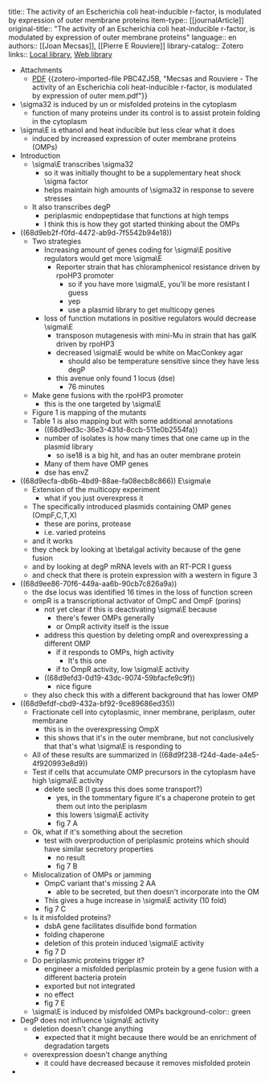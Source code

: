 title:: The activity of an Escherichia coli heat-inducible r-factor, is modulated by expression of outer membrane proteins
item-type:: [[journalArticle]]
original-title:: "The activity of an Escherichia coli heat-inducible r-factor, is modulated by expression of outer membrane proteins"
language:: en
authors:: [[Joan Mecsas]], [[Pierre E Rouviere]]
library-catalog:: Zotero
links:: [Local library](zotero://select/library/items/XUBHGRZF), [Web library](https://www.zotero.org/users/6106196/items/XUBHGRZF)

- Attachments
	- [PDF](zotero://select/library/items/PBC4ZJ5B) {{zotero-imported-file PBC4ZJ5B, "Mecsas and Rouviere - The activity of an Escherichia coli heat-inducible r-factor, is modulated by expression of outer mem.pdf"}}
- \sigma32 is induced by un or misfolded proteins in the cytoplasm
	- function of many proteins under its control is to assist protein folding in the cytoplasm
- \sigma\E is ethanol and heat inducible but less clear what it does
	- induced by increased expression of outer membrane proteins (OMPs)
- Introduction
	- \sigma\E transcribes \sigma32
		- so it was initially thought to be a supplementary heat shock \sigma factor
		- helps maintain high amounts of \sigma32 in response to severe stresses
	- It also transcribes degP
		- periplasmic endopeptidase that functions at high temps
		- I think this is how they got started thinking about the OMPs
- ((68d9eb2f-f0fd-4472-ab9d-7f5542b94e18))
	- Two strategies
		- Increasing amount of genes coding for \sigma\E positive regulators would get more \sigma\E
			- Reporter strain that has chloramphenicol resistance driven by rpoHP3 promoter
				- so if you have more \sigma\E, you'll be more resistant I guess
				- yep
				- use a plasmid library to get multicopy genes
		- loss of function mutations in positive regulators would decrease \sigma\E
			- transposon mutagenesis with mini-Mu in strain that has galK driven by rpoHP3
			- decreased \sigma\E would be white on MacConkey agar
				- should also be temperature sensitive since they have less degP
			- this avenue only found 1 locus (dse)
				- 76 minutes
	- Make gene fusions with the rpoHP3 promoter
		- this is the one targeted by \sigma\E
	- Figure 1 is mapping of the mutants
	- Table 1 is also mapping but with some additional annotations
		- ((68d9ed3c-36e3-431d-8ccb-511e0b2554fa))
		- number of isolates is how many times that one came up in the plasmid library
			- so ise18 is a big hit, and has an outer membrane protein
		- Many of them have OMP genes
		- dse has envZ
- ((68d9ecfa-db6b-4bd9-88ae-fa08ecb8c866)) E\sigma\e
	- Extension of the multicopy experiment
		- what if you just overexpress it
	- The specifically introduced plasmids containing OMP genes (OmpF,C,T,X)
		- these are porins, protease
		- i.e. varied proteins
	- and it works
	- they check by looking at \beta\gal activity because of the gene fusion
	- and by looking at degP mRNA levels with an RT-PCR I guess
	- and check that there is protein expression with a western in figure 3
- ((68d9ee86-70f6-449a-aa6b-90cb7c826a9a))
	- the dse locus was identified 16 times in the loss of function screen
	- ompR is a transcriptional activator of OmpC and OmpF (porins)
		- not yet clear if this is deactivating \sigma\E because
			- there's fewer OMPs generally
			- or OmpR activity itself is the issue
		- address this question by deleting ompR and overexpressing a different OMP
			- if it responds to OMPs, high activity
				- It's this one
			- if to OmpR activity, low \sigma\E activity
		- ((68d9efd3-0d19-43dc-9074-59bfacfe9c9f))
			- nice figure
	- they also check this with a different background that has lower OMP
- ((68d9efdf-cbd9-432a-bf92-9ce89686ed35))
	- Fractionate cell into cytoplasmic, inner membrane, periplasm, outer membrane
		- this is in the overexpressing OmpX
		- this shows that it's in the outer membrane, but not conclusively that that's what \sigma\E is responding to
	- All of these results are summarized in ((68d9f238-f24d-4ade-a4e5-4f920993e8d9))
	- Test if cells that accumulate OMP precursors in the cytoplasm have high \sigma\E activity
		- delete secB (I guess this does some transport?)
			- yes, in the tommentary figure it's a chaperone protein to get them out into the periplasm
			- this lowers \sigma\E activity
			- fig 7 A
	- Ok, what if it's something about the secretion
		- test with overproduction of periplasmic proteins which should have similar secretory properties
			- no result
			- fig 7 B
	- Mislocalization of OMPs or jamming
		- OmpC variant that's missing 2 AA
			- able to be secreted, but then doesn't incorporate into the OM
		- This gives a huge increase in \sigma\E activity (10 fold)
		- fig 7 C
	- Is it misfolded proteins?
		- dsbA gene facilitates disulfide bond formation
		- folding chaperone
		- deletion of this protein induced \sigma\E activity
		- fig 7 D
	- Do periplasmic proteins trigger it?
		- engineer a misfolded periplasmic protein by a gene fusion with a different bacteria protein
		- exported but not integrated
		- no effect
		- fig 7 E
	- \sigma\E is induced by misfolded OMPs
	  background-color:: green
- DegP does not influence \sigma\E activity
	- deletion doesn't change anything
		- expected that it might because there would be an enrichment of degradation targets
	- overexpression doesn't change anything
		- it could have decreased because it removes misfolded protein
-